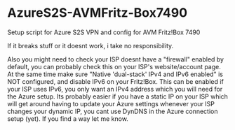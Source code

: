 # AzureS2S-AVMFritz-Box7490
Setup script for Azure S2S VPN and config for AVM Fritz!Box 7490

If it breaks stuff or it doesnt work, i take no responsibility.

Also you might need to check your ISP doesnt have a "firewall" enabled by default, you can probably check this on your ISP's website/account page. At the same time make sure "Native 'dual-stack' IPv4 and IPv6 enabled" is NOT configured, and disable IPv6 on your Fritz!Box. This can be enabled if your ISP uses IPv6, you only want an IPv4 address which you will need for the Azure setup. Its probably easier if you have a static IP on your ISP which will get around having to update your Azure settings whenever your ISP changes your dynamic IP, you cant use DynDNS in the Azure connection setup (yet). If you find a way let me know.
